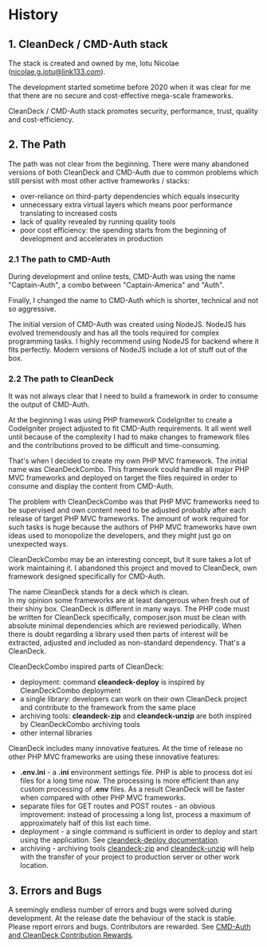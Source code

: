 # History

## 1. CleanDeck / CMD-Auth stack

The stack is created and owned by me, Iotu Nicolae (nicolae.g.iotu@link133.com).

The development started sometime before 2020 when it was clear for me that there are no secure and cost-effective
mega-scale frameworks.

CleanDeck / CMD-Auth stack promotes security, performance, trust, quality and cost-efficiency.

## 2. The Path

The path was not clear from the beginning. There were many abandoned versions of both CleanDeck and CMD-Auth due to
common problems which still persist with most other active frameworks / stacks:
* over-reliance on third-party dependencies which equals insecurity
* unnecessary extra virtual layers which means poor performance translating to increased costs
* lack of quality revealed by running quality tools
* poor cost efficiency: the spending starts from the beginning of development and accelerates in production


### 2.1 The path to CMD-Auth

During development and online tests, CMD-Auth was using the name "Captain-Auth", a combo between
"Captain-America" and "Auth".

Finally, I changed the name to CMD-Auth which is shorter, technical and not so aggressive.

The initial version of CMD-Auth was created using NodeJS.
NodeJS has evolved tremendously and has all the tools required for complex programming tasks. I highly recommend
using NodeJS for backend where it fits perfectly. Modern versions of NodeJS include a lot of stuff out of the box.


### 2.2 The path to CleanDeck

It was not always clear that I need to build a framework in order to consume the output of CMD-Auth.

At the beginning I was using PHP framework CodeIgniter to create a CodeIgniter project adjusted to fit CMD-Auth
requirements. It all went well until because of the complexity I had to make changes to framework files and the
contributions proved to be difficult and time-consuming.

That's when I decided to create my own PHP MVC framework. The initial name was CleanDeckCombo. This framework
could handle all major PHP MVC frameworks and deployed on target the files required in order to consume
and display the content from CMD-Auth.

The problem with CleanDeckCombo was that PHP MVC frameworks need to be supervised and own content need to be adjusted
probably after each release of target PHP MVC frameworks. The amount of work required for such tasks is huge because
the authors of PHP MVC frameworks have own ideas used to monopolize the developers,
and they might just go on unexpected ways.

CleanDeckCombo may be an interesting concept, but it sure takes a lot of work maintaining it. I abandoned this
project and moved to CleanDeck, own framework designed specifically for CMD-Auth.

The name CleanDeck stands for a deck which is clean.<br>
In my opinion some frameworks are at least dangerous when fresh out of their shiny box.
CleanDeck is different in many ways. The PHP code must be written for CleanDeck specifically, composer.json must be clean
with absolute minimal dependencies which are reviewed periodically. When there is doubt regarding a library used then
parts of interest will be extracted, adjusted and included as non-standard dependency. That's a CleanDeck.

CleanDeckCombo inspired parts of CleanDeck:
* deployment: command **cleandeck-deploy** is inspired by CleanDeckCombo deployment
* a single library: developers can work on their own CleanDeck project and contribute to the framework from the same place
* archiving tools: **cleandeck-zip** and **cleandeck-unzip** are both inspired by CleanDeckCombo archiving tools
* other internal libraries

CleanDeck includes many innovative features. At the time of release no other PHP MVC frameworks are
using these innovative features:
* **.env.ini** - a **.ini** environment settings file. PHP is able to process dot ini files for a long time now.
 The processing is more efficient than any custom processing of **.env** files. As a result CleanDeck will be faster
 when compared with other PHP MVC frameworks.
* separate files for GET routes and POST routes - an obvious improvement: instead of processing a long list,
 process a maximum of approximately half of this list each time.
* deployment - a single command is sufficient in order to deploy and start using the application.
 See [cleandeck-deploy documentation](./Tools.md#cleandeck-deploy "cleandeck-deploy documentation").
* archiving - archiving tools [cleandeck-zip](./Tools.md#cleandeck-zip "cleandeck-zip documentation")
 and [cleandeck-unzip](./Tools.md#cleandeck-unzip "cleandeck-unzip documentation")
 will help with the transfer of your project to production server or other work location.

## 3. Errors and Bugs

A seemingly endless number of errors and bugs were solved during development. At the release date the behaviour
of the stack is stable.<br>
Please report errors and bugs. Contributors are rewarded.
See [CMD-Auth and CleanDeck Contribution Rewards](https://link133.com/article?title=CMD-Auth+and+CleanDeck+Contribution+Rewards  "CMD-Auth and CleanDeck Contribution Rewards").
